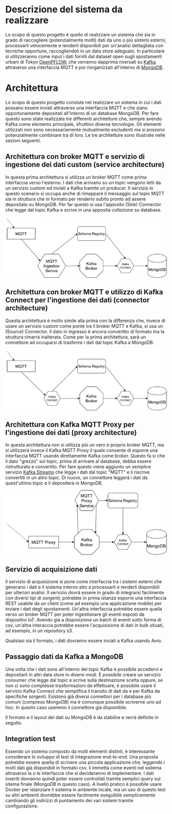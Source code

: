 # Descrizione del sistema da realizzare

Lo scopo di questo progetto è quello di realizzare un sistema che sia in grado di raccogliere (potenzialmente molti) dati da uno o più sistemi esterni, processarli velocemente e renderli disponibili per un'analisi dettagliata con tecniche opportune, raccogliendoli in un data store adeguato. In particolare si utilizzeranno come input i dati forniti dal dataset open sugli spostamenti urbani di Tokyo [OpenPFLOW](https://github.com/sekilab/OpenPFLOW), che verranno dapprima riversati su [Kafka](https://kafka.apache.org/) attraverso una interfaccia MQTT e poi riorganizzati all'interno di [MongoDB](https://www.mongodb.com/).

# Architettura

Lo scopo di questo progetto consiste nel realizzare un sistema in cui i dati possano essere inviati attraverso una interfaccia MQTT e che siano opportunamente depositati all'interno di un database MongoDB. Per fare questo sono state realizzate tre differenti architetture che, sempre avendo Kafka come elemento principale, sfruttino diverse tecnologie. Gli elementi utilizzati non sono necessariamente mutualmente escludenti ma si possono potenzialmente combinare tra di loro. Le tre architetture sono illustrate nelle sezioni seguenti.

## Architettura con broker MQTT e servizio di ingestione dei dati custom (service architecture)
In questa prima architettura si utilizza un broker MQTT come prima interfaccia verso l'esterno. I dati che arrivano su un topic vengono letti da un servizio custom ed inviati a Kafka tramite un producer. Il servizio in questo scenario si occupa anche di rimappare il messaggio sul topic MQTT sia in struttura che in formato per renderlo subito pronto ad assere depositato su MongoDB. Per far questo si usa l'apposito (Sink) Connector che legge dal topic Kafka e scrive in una apposita collezione su database.

![Architettura](service-architecture.png)

## Architettura con broker MQTT e utilizzo di Kafka Connect per l'ingestione dei dati (connector architecture)
Questa architettura è molto simile alla prima con la differenza che, invece di usare un servizio custom come ponte tra il broker MQTT e Kafka, si usa un (Source) Connector. Il dato in ingresso è ancora convertito di formato ma la struttura rimarrà inalterata. Come per la prima architettura, sarà un connettore ad occuparsi di trasferire i dati dal topic Kafka a MongoDB. 

![Architettura](connector-architecture.png)

## Architettura con Kafka MQTT Proxy per l'ingestione dei dati (proxy architecture)
In questa architettura non si utilizza più un vero e proprio broker MQTT, ma si utilizzerà invece il Kafka MQTT Proxy il quale consente di esporre una interfaccia MQTT usando direttamente Kafka come broker. Questo fa si che il dato "grezzo" sul topic, prima di arrivare al database, debba essere ristrutturato e convertito. Per fare questo viene aggiunto un semplice servizio [Kafka Streams](https://kafka.apache.org/documentation/streams/) che legge i dati dal topic "MQTT" e li riscrive convertiti in un altro topic. Di nuovo, un connettore leggerà i dati da quest'ultimo topic e li depositerà in MongoDB.

![Architettura](proxy-architecture.png)

## Servizio di acquisizione dati

Il servizio di acquisizione si pone come interfaccia tra i sistemi esterni che generano i dati e il sistema interno atto a processarli e renderli disponibili per ulteriori analisi. Il servizio dovrà essere in grado di integrarsi facilmente con diversi tipi di sorgenti; potrebbe in prima istanza esporre una interfaccia REST usabile da un client (come ad esempio una applicazione mobile) per inviare i dati degli spostamenti. Un'altra interfaccia potrebbe essere quella verso un broker MQTT per poter ingestionare gli eventi esposti da dispositivi IoT. Avendo già a disposizione un batch di eventi sotto forma di csv, un'altra interaccia potrebbe essere l'acquisizione di dati in bulk situati, ad esempio, in un repository s3.

Qualsiasi sia il formato, i dati dovranno essere inviati a Kafka usando Avro.

## Passaggio dati da Kafka a MongoDB

Una volta che i dati sono all'interno del topic Kafka è possibile accedervi e depositarli in altri data store in diversi modi. È possibile creare un servizio consumer che legge dal topic e scrive sulla destinazione scelta oppure, se non ci sono complesse trasformazioni da effettuare, è possibile usare il servizio Kafka Connect che semplifica il transito di dati da e per Kafka da specifiche sorgenti. Esistono già diversi connettori per i database più comuni (compreso MongoDB) ma è comunque possibile scriverne uno ad hoc. In questo caso useremo il connettore già disponibile.

Il formato e il layout dei dati su MongoDB è da stabilire e verrà definito in seguito.

## Integration test

Essendo un sistema composto da molti elementi distinti, è interessante considerare lo sviluppo di test di integrazione end-to-end. Una proposta potrebbe essere quella di scrivere una piccola applicazione che, leggendo i molti dati già disponibili in formato csv, li immetta come eventi nel sistema attraverso la o le interfaccie che si decideranno di implementare. I dati inseriti dovranno quindi poter essere controllati tramite semplici query sul sitema finale (MongoDB in questo caso). A livello pratico è possibile usare Docker per istanziare il sistema in ambiente locale, ma un uso di questo test su altri ambienti dovrebbe essere facilmente eseguibile semplicemente cambiando gli indirizzi di puntamento dei vari sistemi tramite configurazione.
